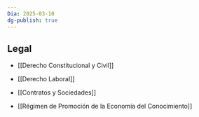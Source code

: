```yaml
---
Dia: 2025-03-10
dg-publish: true
---
```


## Legal
- [[Derecho Constitucional y Civil]]
    
- [[Derecho Laboral]]
    
- [[Contratos y Sociedades]]
    
- [[Régimen de Promoción de la Economía del Conocimiento]]